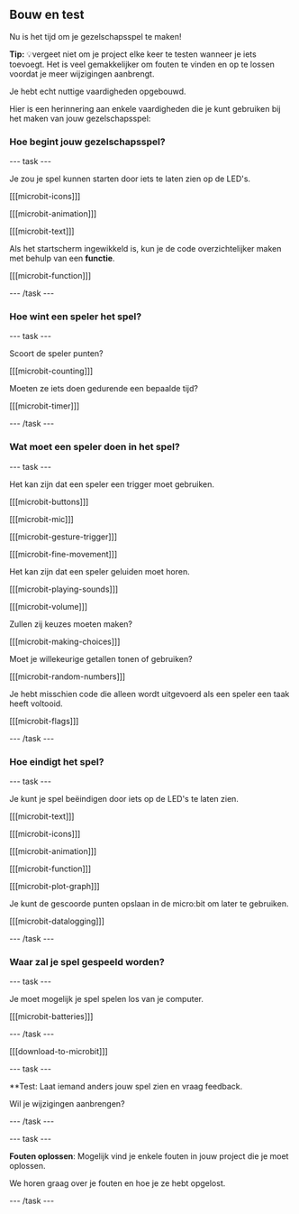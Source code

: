 ## Bouw en test

Nu is het tijd om je gezelschapsspel te maken!

**Tip:** 💡vergeet niet om je project elke keer te testen wanneer je iets toevoegt. Het is veel gemakkelijker om fouten te vinden en op te lossen voordat je meer wijzigingen aanbrengt.

Je hebt echt nuttige vaardigheden opgebouwd.

Hier is een herinnering aan enkele vaardigheden die je kunt gebruiken bij het maken van jouw gezelschapsspel:

### Hoe begint jouw gezelschapsspel?

--- task ---

Je zou je spel kunnen starten door iets te laten zien op de LED's.

[[[microbit-icons]]]

[[[microbit-animation]]]

[[[microbit-text]]]

Als het startscherm ingewikkeld is, kun je de code overzichtelijker maken met behulp van een **functie**.

[[[microbit-function]]]

--- /task ---

### Hoe wint een speler het spel?

--- task ---

Scoort de speler punten?

[[[microbit-counting]]]

Moeten ze iets doen gedurende een bepaalde tijd?

[[[microbit-timer]]]

--- /task ---

### Wat moet een speler doen in het spel?

--- task ---

Het kan zijn dat een speler een trigger moet gebruiken.

[[[microbit-buttons]]]

[[[microbit-mic]]]

[[[microbit-gesture-trigger]]]

[[[microbit-fine-movement]]]

Het kan zijn dat een speler geluiden moet horen.

[[[microbit-playing-sounds]]]

[[[microbit-volume]]]

Zullen zij keuzes moeten maken?

[[[microbit-making-choices]]]

Moet je willekeurige getallen tonen of gebruiken?

[[[microbit-random-numbers]]]

Je hebt misschien code die alleen wordt uitgevoerd als een speler een taak heeft voltooid.

[[[microbit-flags]]]

--- /task ---

### Hoe eindigt het spel?

--- task ---

Je kunt je spel beëindigen door iets op de LED's te laten zien.

[[[microbit-text]]]

[[[microbit-icons]]]

[[[microbit-animation]]]

[[[microbit-function]]]

[[[microbit-plot-graph]]]

Je kunt de gescoorde punten opslaan in de micro:bit om later te gebruiken.

[[[microbit-datalogging]]]

--- /task ---

### Waar zal je spel gespeeld worden?

--- task ---

Je moet mogelijk je spel spelen los van je computer.

[[[microbit-batteries]]]

--- /task ---

[[[download-to-microbit]]]

--- task ---

\*\*Test: Laat iemand anders jouw spel zien en vraag feedback.

Wil je wijzigingen aanbrengen?

--- /task ---

--- task ---

**Fouten oplossen**: Mogelijk vind je enkele fouten in jouw project die je moet oplossen.

We horen graag over je fouten en hoe je ze hebt opgelost.

--- /task ---
